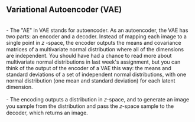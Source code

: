 ## Variational Autoencoder (VAE)
<br>
- The "AE" in VAE stands for autoencoder. As an autoencoder, the VAE has two parts: an encoder and a decoder. Instead of mapping each image to a single point in  𝑧
 -space, the encoder outputs the means and covariance matrices of a multivariate normal distribution where all of the dimensions are independent. You should have had a chance to read more about multivariate normal distributions in last week's assignment, but you can think of the output of the encoder of a VAE this way: the means and standard deviations of a set of independent normal distributions, with one normal distribution (one mean and standard deviation) for each latent dimension.<br>
<br>
- The encoding outputs a distribution in 𝑧-space, and to generate an image you sample from the distribution and pass the 𝑧-space sample to the decoder, which returns an image.
